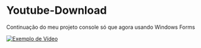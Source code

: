 # Youtube-Download
Continuação do meu projeto console só que agora usando Windows Forms


[![Exemplo de Vídeo](https://i3.ytimg.com/vi/8DWHER3ho-Y/maxresdefault.jpg)](https://www.youtube.com/watch?v=ID_do_Vídeo)


